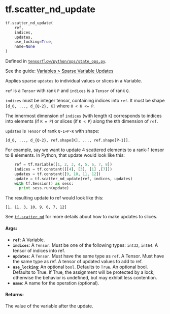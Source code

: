 <div itemscope itemtype="http://developers.google.com/ReferenceObject">
<meta itemprop="name" content="tf.scatter_nd_update" />
</div>

# tf.scatter_nd_update

``` python
tf.scatter_nd_update(
    ref,
    indices,
    updates,
    use_locking=True,
    name=None
)
```



Defined in [`tensorflow/python/ops/state_ops.py`](https://www.tensorflow.org/code/tensorflow/python/ops/state_ops.py).

See the guide: [Variables > Sparse Variable Updates](../../../api_guides/python/state_ops.md#Sparse_Variable_Updates)

Applies sparse `updates` to individual values or slices in a Variable.

`ref` is a `Tensor` with rank `P` and `indices` is a `Tensor` of rank `Q`.

`indices` must be integer tensor, containing indices into `ref`.
It must be shape `[d_0, ..., d_{Q-2}, K]` where `0 < K <= P`.

The innermost dimension of `indices` (with length `K`) corresponds to
indices into elements (if `K = P`) or slices (if `K < P`) along the `K`th
dimension of `ref`.

`updates` is `Tensor` of rank `Q-1+P-K` with shape:

```
[d_0, ..., d_{Q-2}, ref.shape[K], ..., ref.shape[P-1]].
```

For example, say we want to update 4 scattered elements to a rank-1 tensor to
8 elements. In Python, that update would look like this:

```python
    ref = tf.Variable([1, 2, 3, 4, 5, 6, 7, 8])
    indices = tf.constant([[4], [3], [1] ,[7]])
    updates = tf.constant([9, 10, 11, 12])
    update = tf.scatter_nd_update(ref, indices, updates)
    with tf.Session() as sess:
      print sess.run(update)
```

The resulting update to ref would look like this:

    [1, 11, 3, 10, 9, 6, 7, 12]

See <a href="../tf/scatter_nd.md"><code>tf.scatter_nd</code></a> for more details about how to make updates to
slices.

#### Args:

* <b>`ref`</b>: A Variable.
* <b>`indices`</b>: A `Tensor`. Must be one of the following types: `int32`, `int64`.
    A tensor of indices into ref.
* <b>`updates`</b>: A `Tensor`. Must have the same type as `ref`.
    A Tensor. Must have the same type as ref. A tensor of updated
    values to add to ref.
* <b>`use_locking`</b>: An optional `bool`. Defaults to `True`.
    An optional bool. Defaults to True. If True, the assignment will
    be protected by a lock; otherwise the behavior is undefined,
    but may exhibit less contention.
* <b>`name`</b>: A name for the operation (optional).


#### Returns:

The value of the variable after the update.